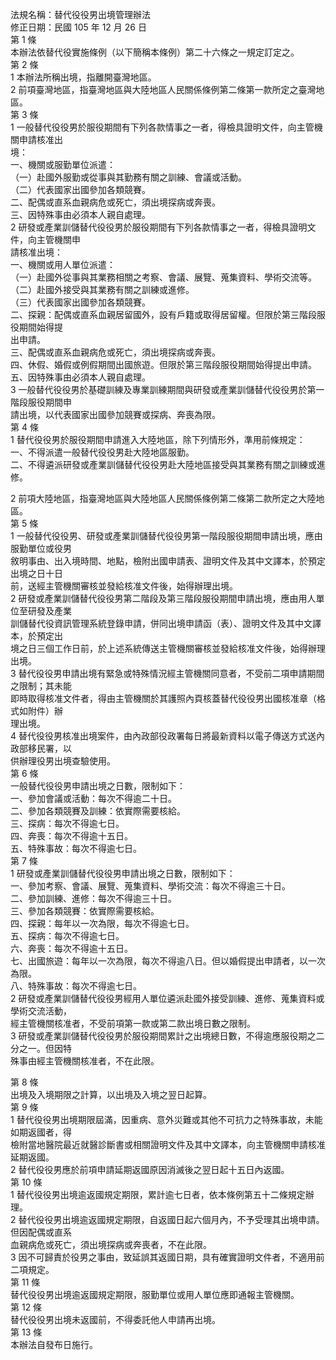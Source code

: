 法規名稱：替代役役男出境管理辦法  
修正日期：民國 105 年 12 月 26 日  
第 1 條  
本辦法依替代役實施條例（以下簡稱本條例）第二十六條之一規定訂定之。  
第 2 條  
1 本辦法所稱出境，指離開臺灣地區。  
2 前項臺灣地區，指臺灣地區與大陸地區人民關係條例第二條第一款所定之臺灣地區。  
第 3 條  
1 一般替代役役男於服役期間有下列各款情事之一者，得檢具證明文件，向主管機關申請核准出  
境：  
一、機關或服勤單位派遣：  
（一）赴國外服勤或從事與其勤務有關之訓練、會議或活動。  
（二）代表國家出國參加各類競賽。  
二、配偶或直系血親病危或死亡，須出境探病或奔喪。  
三、因特殊事由必須本人親自處理。  
2 研發或產業訓儲替代役役男於服役期間有下列各款情事之一者，得檢具證明文件，向主管機關申  
請核准出境：  
一、機關或用人單位派遣：  
（一）赴國外從事與其業務相關之考察、會議、展覽、蒐集資料、學術交流等。  
（二）赴國外接受與其業務有關之訓練或進修。  
（三）代表國家出國參加各類競賽。  
二、探親：配偶或直系血親居留國外，設有戶籍或取得居留權。但限於第三階段服役期間始得提  
出申請。  
三、配偶或直系血親病危或死亡，須出境探病或奔喪。  
四、休假、婚假或例假期間出國旅遊。但限於第三階段服役期間始得提出申請。  
五、因特殊事由必須本人親自處理。  
3 一般替代役役男於基礎訓練及專業訓練期間與研發或產業訓儲替代役役男於第一階段服役期間申  
請出境，以代表國家出國參加競賽或探病、奔喪為限。  
第 4 條  
1 替代役役男於服役期間申請進入大陸地區，除下列情形外，準用前條規定：  
一、不得派遣一般替代役役男赴大陸地區服勤。  
二、不得遴派研發或產業訓儲替代役役男赴大陸地區接受與其業務有關之訓練或進修。  


2 前項大陸地區，指臺灣地區與大陸地區人民關係條例第二條第二款所定之大陸地區。  
第 5 條  
1 一般替代役役男、研發或產業訓儲替代役役男第一階段服役期間申請出境，應由服勤單位或役男  
敘明事由、出入境時間、地點，檢附出國申請表、證明文件及其中文譯本，於預定出境之日十日  
前，送經主管機關審核並發給核准文件後，始得辦理出境。  
2 研發或產業訓儲替代役役男第二階段及第三階段服役期間申請出境，應由用人單位至研發及產業  
訓儲替代役資訊管理系統登錄申請，併同出境申請函（表）、證明文件及其中文譯本，於預定出  
境之日三個工作日前，於上述系統傳送主管機關審核並發給核准文件後，始得辦理出境。  
3 替代役役男申請出境有緊急或特殊情況經主管機關同意者，不受前二項申請期間之限制；其未能  
即時取得核准文件者，得由主管機關於其護照內頁核蓋替代役役男出國核准章（格式如附件）辦  
理出境。  
4 替代役役男核准出境案件，由內政部役政署每日將最新資料以電子傳送方式送內政部移民署，以  
供辦理役男出境查驗使用。  
第 6 條  
一般替代役役男申請出境之日數，限制如下：  
一、參加會議或活動：每次不得逾二十日。  
二、參加各類競賽及訓練：依實際需要核給。  
三、探病：每次不得逾七日。  
四、奔喪：每次不得逾十五日。  
五、特殊事故：每次不得逾七日。  
第 7 條  
1 研發或產業訓儲替代役役男申請出境之日數，限制如下：  
一、參加考察、會議、展覽、蒐集資料、學術交流：每次不得逾三十日。  
二、參加訓練、進修：每次不得逾三十日。  
三、參加各類競賽：依實際需要核給。  
四、探親：每年以一次為限，每次不得逾七日。  
五、探病：每次不得逾七日。  
六、奔喪：每次不得逾十五日。  
七、出國旅遊：每年以一次為限，每次不得逾八日。但以婚假提出申請者，以一次為限。  
八、特殊事故：每次不得逾七日。  
2 研發或產業訓儲替代役役男經用人單位遴派赴國外接受訓練、進修、蒐集資料或學術交流活動，  
經主管機關核准者，不受前項第一款或第二款出境日數之限制。  
3 研發或產業訓儲替代役役男於服役期間累計之出境總日數，不得逾應服役期之二分之一。但因特  
殊事由經主管機關核准者，不在此限。  


第 8 條  
出境及入境期限之計算，以出境及入境之翌日起算。  
第 9 條  
1 替代役役男出境期限屆滿，因重病、意外災難或其他不可抗力之特殊事故，未能如期返國者，得  
檢附當地醫院最近就醫診斷書或相關證明文件及其中文譯本，向主管機關申請核准延期返國。  
2 替代役役男應於前項申請延期返國原因消滅後之翌日起十五日內返國。  
第 10 條  
1 替代役役男出境逾返國規定期限，累計逾七日者，依本條例第五十二條規定辦理。  
2 替代役役男出境逾返國規定期限，自返國日起六個月內，不予受理其出境申請。但因配偶或直系  
血親病危或死亡，須出境探病或奔喪者，不在此限。  
3 因不可歸責於役男之事由，致延誤其返國日期，具有確實證明文件者，不適用前二項規定。  
第 11 條  
替代役役男出境逾返國規定期限，服勤單位或用人單位應即通報主管機關。  
第 12 條  
替代役役男出境未返國前，不得委託他人申請再出境。  
第 13 條  
本辦法自發布日施行。  


